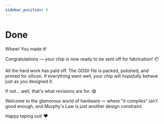 ```yaml
---
sidebar_position: 6
---
```


# Done

Whew! You made it!

Congratulations — your chip is now ready to be sent off for fabrication! 📦

All the hard work has paid off. The GDSII file is packed, polished, and primed for silicon. If everything went well, your chip will *hopefully* behave just as you designed it.

If not... well, that's what revisions are for. 😅

Welcome to the glamorous world of hardware — where "it compiles" isn't good enough, and Murphy's Law is just another design constraint.

Happy taping out! ❤️
